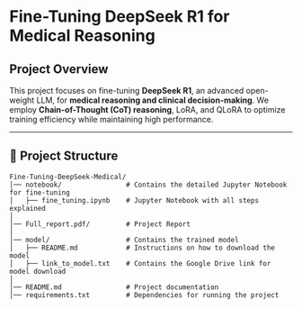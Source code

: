 # Fine-Tuning DeepSeek R1 for Medical Reasoning

##  Project Overview  
This project focuses on fine-tuning **DeepSeek R1**, an advanced open-weight LLM, for **medical reasoning and clinical decision-making**. We employ **Chain-of-Thought (CoT) reasoning**, LoRA, and QLoRA to optimize training efficiency while maintaining high performance.  

---

## 📂 Project Structure  
```plaintext
Fine-Tuning-DeepSeek-Medical/
│── notebook/                # Contains the detailed Jupyter Notebook for fine-tuning
│   ├── fine_tuning.ipynb    # Jupyter Notebook with all steps explained
│
│── Full_report.pdf/         # Project Report
│
│── model/                   # Contains the trained model
│   ├── README.md            # Instructions on how to download the model
│   ├── link_to_model.txt    # Contains the Google Drive link for model download
│
│── README.md                # Project documentation
│── requirements.txt         # Dependencies for running the project
